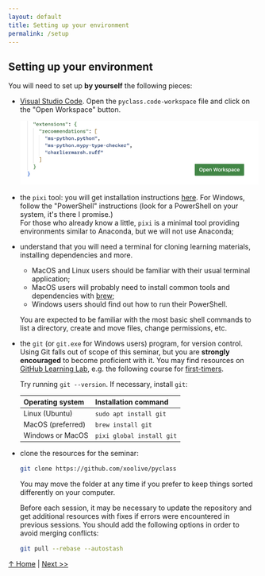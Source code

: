 ```yaml
---
layout: default
title: Setting up your environment
permalink: /setup
---
```


## Setting up your environment

You will need to set up **by yourself** the following pieces:

- [Visual Studio Code](https://code.visualstudio.com/). Open the `pyclass.code-workspace` file and click on the "Open Workspace" button.

  ![Open workspace button](../assets/images/open-workspace.png)

- the `pixi` tool: you will get installation instructions [here](https://pixi.sh/latest/). For Windows, follow the "PowerShell" instructions (look for a PowerShell on your system, it's there I promise.)  
  For those who already know a little, `pixi` is a minimal tool providing environments similar to Anaconda, but we will not use Anaconda;

- understand that you will need a terminal for cloning learning materials, installing dependencies and more.

  - MacOS and Linux users should be familiar with their usual terminal application;
  - MacOS users will probably need to install common tools and dependencies with [brew](https://brew.sh/);
  - Windows users should find out how to run their PowerShell.

  You are expected to be familiar with the most basic shell commands to list a directory, create and move files, change permissions, etc.

- the `git` (or `git.exe` for Windows users) program, for version control. Using Git falls out of scope of this seminar, but you are **strongly encouraged** to become proficient with it. You may find resources on [GitHub Learning Lab](https://lab.github.com/), e.g. the following course for [first-timers](https://lab.github.com/lmachens/git-and-github-first-timers).

  Try running `git --version`. If necessary, install `git`:

  | Operating system  | Installation command      |
  | ----------------- | ------------------------- |
  | Linux (Ubuntu)    | `sudo apt install git`    |
  | MacOS (preferred) | `brew install git`        |
  | Windows or MacOS  | `pixi global install git` |

- clone the resources for the seminar:

  ```sh
  git clone https://github.com/xoolive/pyclass
  ```

  You may move the folder at any time if you prefer to keep things sorted differently on your computer.

  Before each session, it may be necessary to update the repository and get additional resources with fixes if errors were encountered in previous sessions. You should add the following options in order to avoid merging conflicts:

  ```sh
  git pull --rebase --autostash
  ```

[↑ Home](.) \| [Next >>](dependencies)
